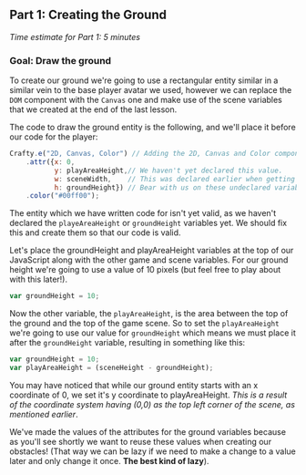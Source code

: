 ## Part 1: Creating the Ground
*Time estimate for Part 1: 5 minutes*
### Goal: Draw the ground

To create our ground we're going to use a rectangular entity similar in a similar vein to the base player avatar we used, however we can replace the `DOM` component with the `Canvas` one and make use of the scene variables that we created at the end of the last lesson.

The code to draw the ground entity is the following, and we'll place it before our code for the player:

```javascript
Crafty.e("2D, Canvas, Color") // Adding the 2D, Canvas and Color components
    .attr({x: 0,
           y: playAreaHeight,// We haven't yet declared this value.
           w: sceneWidth,    // This was declared earlier when getting rid of "hard coded" values
           h: groundHeight}) // Bear with us on these undeclared variables!
    .color("#00ff00");
```

The entity which we have written code for isn't yet valid, as we haven't declared the `playeAreaHeight` or `groundHeight` variables yet. We should fix this and create them so that our code is valid.

Let's place the groundHeight and playAreaHeight variables at the top of our JavaScript along with the other game and scene variables. For our ground height we're going to use a value of 10 pixels (but feel free to play about with this later!).

```javascript
var groundHeight = 10;
```

Now the other variable, the `playAreaHeight`, is the area between the top of the ground and the top of the game scene. So to set the `playAreaHeight` we're going to use our value for `groundHeight` which means we must place it after the `groundHeight` variable, resulting in something like this:

```javascript
var groundHeight = 10;
var playAreaHeight = (sceneHeight - groundHeight);
```

You may have noticed that while our ground entity starts with an x coordinate of 0, we set it's y coordinate to playAreaHeight. *This is a result of the coordinate system having (0,0) as the top left corner of the scene, as mentioned earlier*.

We've made the values of the attributes for the ground variables because as you'll see shortly we want to reuse these values when creating our obstacles! (That way we can be lazy if we need to make a change to a value later and only change it once. **The best kind of lazy**).
